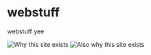 # webstuff
webstuff yee

![Why this site exists](https://george-801.github.io/webstuff/reason.png)
![Also why this site exists](https://george-801.github.io/webstuff/reason-2.png)
